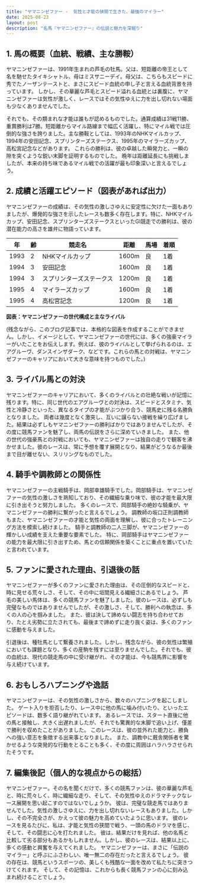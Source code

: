 ```yaml
---
title: "ヤマニンゼファー -  気性と才能の狭間で生きた、最強のマイラー"
date: 2025-08-23
layout: post
description: "名馬『ヤマニンゼファー』の伝説と魅力を深堀り"
---
```


## 1. 馬の概要（血統、戦績、主な勝鞍）

ヤマニンゼファーは、1991年生まれの芦毛の牡馬。父は、短距離の帝王として名を馳せたタイキシャトル、母はミスサニーデイ。母父は、こちらもスピードに秀でたノーザンテーストと、まさにスピード血統の申し子と言える血統背景を持っています。  しかし、その華麗な芦毛とスピード溢れる血統とは裏腹に、ヤマニンゼファーは気性が激しく、レースではその気性ゆえに力を出し切れない場面も少なくありませんでした。

それでも、その類まれな才能は誰もが認めるものでした。通算成績は31戦11勝、重賞勝利は7勝。短距離からマイル路線まで幅広く活躍し、特にマイル戦では圧倒的な強さを誇りました。主な勝鞍としては、1993年のNHKマイルカップ、1994年の安田記念、スプリンターズステークス、1995年のマイラーズカップ、高松宮記念などがあります。  これらの勝利は、彼の卓越した瞬発力と、一瞬の隙を突くような鋭い末脚を証明するものでした。  晩年は距離延長にも挑戦しましたが、本来の持ち味であるマイル戦での活躍が最も印象深いと言えるでしょう。


## 2. 成績と活躍エピソード（図表があれば出力）

ヤマニンゼファーの成績は、その気性の激しさゆえに安定性に欠けた一面もありましたが、爆発的な強さを示したレースも数多く存在します。特に、NHKマイルカップ、安田記念、スプリンターズステークスといったGI競走での勝利は、彼の潜在能力の高さを雄弁に物語っています。

| 年 | 齢 | 競走名 | 距離 | 馬場 | 着順 |
|---|---|---|---|---|---|
| 1993 | 2 | NHKマイルカップ | 1600m | 良 | 1着 |
| 1994 | 3 | 安田記念 | 1600m | 良 | 1着 |
| 1994 | 3 | スプリンターズステークス | 1200m | 良 | 1着 |
| 1995 | 4 | マイラーズカップ | 1600m | 良 | 1着 |
| 1995 | 4 | 高松宮記念 | 1200m | 良 | 1着 |


**図表：ヤマニンゼファーの世代構成と主なライバル**

(残念ながら、このブログ記事では、本格的な図表を作成することができません。しかし、イメージとして、ヤマニンゼファーの世代には、多くの強豪マイラーがいたことをお伝えします。例えば、彼のライバルとして挙げられるのは、エアグルーヴ、ダンスインザダーク、などです。これらの馬との対戦は、ヤマニンゼファーのキャリアにおいて大きな意味を持つものでした。)


## 3. ライバル馬との対決

ヤマニンゼファーのキャリアにおいて、多くのライバルとの壮絶な戦いが記憶に残ります。特に、同じ世代のエアグルーヴとの対決は、スピードとスタミナ、気性と冷静さといった、異なるタイプの才能がぶつかり合う、競馬史に残る名勝負となりました。  両者は幾度となく激突し、互いに譲らない接戦を繰り広げました。結果は必ずしもヤマニンゼファーの勝利ばかりではありませんでしたが、その度に競馬ファンを魅了し、両馬の伝説をさらに深めていきました。  また、他の世代の強豪馬との対戦においても、ヤマニンゼファーは独自の走りで観客を沸かせました。彼のレースは、常に予想を覆す展開となり、結果がどうなるか最後まで目が離せない、スリリングなものでした。


## 4. 騎手や調教師との関係性

ヤマニンゼファーの主戦騎手は、岡部幸雄騎手でした。岡部騎手は、ヤマニンゼファーの気性の激しさを熟知しており、その繊細な乗り味で、彼の才能を最大限に引き出そうと努力しました。  多くのレースで、岡部騎手の絶妙な騎乗が、ヤマニンゼファーの勝利に繋がったと言えるでしょう。  調教師の坂口正則調教師もまた、ヤマニンゼファーの才能と気性の両面を理解し、彼に合ったトレーニング方法を模索し続けました。  騎手と調教師の二人三脚が、ヤマニンゼファーの輝かしい成績を支えた重要な要素でした。  特に、岡部騎手はヤマニンゼファーの能力を最大限に引き出すため、馬との信頼関係を築くことに重点を置いていたと言われています。


## 5. ファンに愛された理由、引退後の話

ヤマニンゼファーが多くのファンに愛された理由は、その圧倒的なスピードと、時に見せる荒々しさ、そして、その中に垣間見える繊細さにあるでしょう。  芦毛の美しい馬体は、多くの競馬ファンを魅了しました。彼のレースは、必ずしも完璧なものではありませんでしたが、その激しさ、そして、勝利への執念は、多くの人の心を掴みました。  また、彼は決して諦めない闘志を持ち合わせており、たとえ劣勢に立たされても、最後まで諦めずに走り抜く姿は、多くのファンに感動を与えました。

引退後は、種牡馬として繋養されました。しかし、残念ながら、彼の気性は繁殖においても課題となり、多くの産駒を残すには至りませんでした。それでも、彼の血統は、現代の競走馬の中に受け継がれ、その才能は、今も競馬界に影響を与え続けています。


## 6. おもしろハプニングや逸話

ヤマニンゼファーは、その気性の激しさから、数々のハプニングを起こしました。  ゲート入りを拒否したり、レース中に他の馬に噛み付いたり、といったエピソードは、数多く語り継がれています。  あるレースでは、スタート直後に他の馬と接触し、大きく出遅れましたが、それでも驚異的な末脚で追い上げ、僅差で勝利を収めたことがありました。  このレースは、彼の並外れた能力と、勝負への強い意志を象徴する出来事となりました。  また、調教中に厩舎関係者を驚かせるような突発的な行動をとることも多く、その度に周囲はハラハラさせられたそうです。


## 7. 編集後記（個人的な視点からの総括）

ヤマニンゼファー。その名を聞くだけで、多くの競馬ファンは、彼の華麗な芦毛と、時に荒々しく、時に繊細な走り、そして、その気性ゆえのドラマチックなレース展開を思い起こすのではないでしょうか。  彼は、完璧な競走馬ではありませんでした。気性の激しさゆえに、力を出し切れないレースもありました。しかし、その不完全さが、かえって彼の魅力を高めていたように思います。  彼のレースを見るたびに、私は、才能と気性の狭間で戦う、一頭の馬のドラマを感じ、そして、その闘志に心を打たれました。  彼は、結果だけを見れば、他の名馬と比較して劣る部分もあるかもしれません。しかし、彼のレースは、結果以上に、多くの感動と興奮を与えてくれました。  ヤマニンゼファーは、まさに「伝説のマイラー」と呼ぶにふさわしい、唯一無二の存在だったと言えるでしょう。  彼の存在は、競馬というスポーツの、美しくも残酷な一面を改めて私たちに突きつけてくれます。  そして、その記憶は、これからも長く競馬ファンの心に刻み込まれ続けることでしょう。
